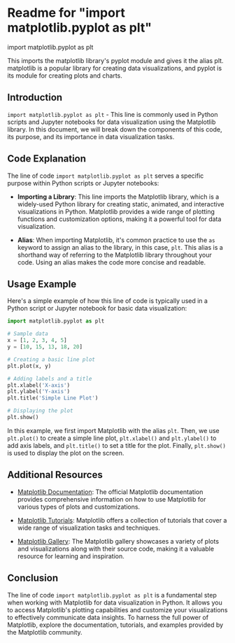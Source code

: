 # Readme for "import matplotlib.pyplot as plt"

import matplotlib.pyplot as plt

This imports the matplotlib library's pyplot module and gives it the alias plt. matplotlib is a popular library for creating data visualizations, and pyplot is its module for creating plots and charts.

## Introduction

`import matplotlib.pyplot as plt` - This line is commonly used in Python scripts and Jupyter notebooks for data visualization using the Matplotlib library. In this document, we will break down the components of this code, its purpose, and its importance in data visualization tasks.

## Code Explanation

The line of code `import matplotlib.pyplot as plt` serves a specific purpose within Python scripts or Jupyter notebooks:

- **Importing a Library**: This line imports the Matplotlib library, which is a widely-used Python library for creating static, animated, and interactive visualizations in Python. Matplotlib provides a wide range of plotting functions and customization options, making it a powerful tool for data visualization.

- **Alias**: When importing Matplotlib, it's common practice to use the `as` keyword to assign an alias to the library, in this case, `plt`. This alias is a shorthand way of referring to the Matplotlib library throughout your code. Using an alias makes the code more concise and readable.

## Usage Example

Here's a simple example of how this line of code is typically used in a Python script or Jupyter notebook for basic data visualization:

```python
import matplotlib.pyplot as plt

# Sample data
x = [1, 2, 3, 4, 5]
y = [10, 15, 13, 18, 20]

# Creating a basic line plot
plt.plot(x, y)

# Adding labels and a title
plt.xlabel('X-axis')
plt.ylabel('Y-axis')
plt.title('Simple Line Plot')

# Displaying the plot
plt.show()
```

In this example, we first import Matplotlib with the alias `plt`. Then, we use `plt.plot()` to create a simple line plot, `plt.xlabel()` and `plt.ylabel()` to add axis labels, and `plt.title()` to set a title for the plot. Finally, `plt.show()` is used to display the plot on the screen.

## Additional Resources

- [Matplotlib Documentation](https://matplotlib.org/stable/contents.html): The official Matplotlib documentation provides comprehensive information on how to use Matplotlib for various types of plots and customizations.

- [Matplotlib Tutorials](https://matplotlib.org/stable/tutorials/index.html): Matplotlib offers a collection of tutorials that cover a wide range of visualization tasks and techniques.

- [Matplotlib Gallery](https://matplotlib.org/stable/gallery/index.html): The Matplotlib gallery showcases a variety of plots and visualizations along with their source code, making it a valuable resource for learning and inspiration.

## Conclusion

The line of code `import matplotlib.pyplot as plt` is a fundamental step when working with Matplotlib for data visualization in Python. It allows you to access Matplotlib's plotting capabilities and customize your visualizations to effectively communicate data insights. To harness the full power of Matplotlib, explore the documentation, tutorials, and examples provided by the Matplotlib community.
